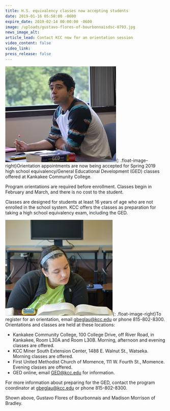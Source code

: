 ```yaml
---
title: H.S. equivalency classes now accepting students
date: 2019-01-16 05:58:00 -0600
expire_date: 2019-02-14 00:00:00 -0600
image: /uploads/gustavo-flores-of-bourbonnaisdsc-0793.jpg
news_image_alt:
article_lead: Contact KCC now for an orientation session
video_content: false
video_link:
press_release: false
---
```


![](/uploads/gustavo-flores-of-bourbonnais-small.jpg){: .float-image-right}Orientation appointments are now being accepted for Spring 2019 high school equivalency/General Educational Development (GED) classes offered at Kankakee Community College.

Program orientations are required before enrollment. Classes begin in February and March, and there is no cost to the student.

Classes are designed for students at least 16 years of age who are not enrolled in the school system. KCC offers the classes as preparation for taking a high school equivalency exam, including the GED.

![](/uploads/madison-morrison-of-bradley-small.jpg){: .float-image-right}To register for an orientation, email [gbeglau@kcc.edu](mailto:gbeglau@kcc.edu) or phone 815-802-8300. Orientations and classes are held at these locations:

* Kankakee Community College, 100 College Drive, off River Road, in Kankakee, Room L30A and Room L30B. Morning, afternoon and evening classes are offered.
* KCC Miner South Extension Center, 1488 E. Walnut St., Watseka. Morning classes are offered.
* First United Methodist Church of Momence, 111 W. Fourth St., Momence. Evening classes are offered.
* GED online, email [GED@kcc.edu](mailto:GED@kcc.edu) for information.

For more information about preparing for the GED, contact the program coordinator at [gbeglau@kcc.edu](mailto:gbeglau@kcc.edu) or phone 815-802-8300.

Shown above, Gustavo Flores of Bourbonnais and Madison Morrison of Bradley.
